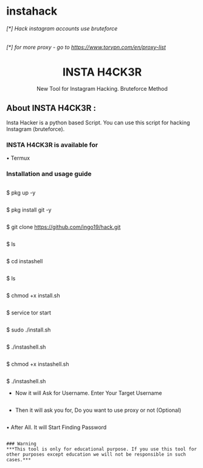 # instahack


###### [*] Hack instagram accounts use bruteforce
###### [*] for more proxy - go to https://www.torvpn.com/en/proxy-list




<h1 align="center">INSTA H4CK3R </h1>
<p align="center">
      New Tool for Instagram Hacking. Bruteforce Method
</p>

## About INSTA H4CK3R :

Insta Hacker is a python based Script. You can use this script for hacking Instagram (bruteforce). 

### INSTA H4CK3R is available for

• Termux

### Installation and usage guide
```
```
$ pkg up -y
```
```
$ pkg install git -y
```
```
$ git clone https://github.com/ingo19/hack.git
```
```
$ ls
```
```
$ cd instashell
```
```
$ ls
```
```
$ chmod +x install.sh
```
```
$ service tor start 
```
```
$ sudo ./install.sh
```
```
$ ./instashell.sh
```
```
$ chmod +x instashell.sh
```
```
$ ./instashell.sh
* Now it will Ask for Username. Enter Your Target Username
```
```
* Then it will ask you for, Do you want to use proxy or not (Optional)
```
```
• After All. It will Start Finding Password 
```

### Warning
***This tool is only for educational purpose. If you use this tool for other purposes except education we will not be responsible in such cases.***
